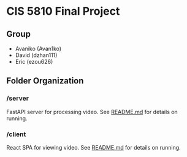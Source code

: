 # CIS 5810 Final Project
## Group
- Avaniko (Avan1ko)
- David (dzhan111)
- Eric (ezou626)

## Folder Organization
### /server
FastAPI server for processing video. See [README.md](server/README.md) for details on running.
### /client
React SPA for viewing video. See [README.md](client/README.md) for details on running.
